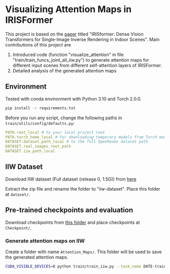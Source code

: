 # Visualizing Attention Maps in IRISFormer

This project is based on the [paper](https://arxiv.org/pdf/2206.08423.pdf) titled "IRISformer: Dense Vision Transformers for Single-Image Inverse Rendering in Indoor Scenes". Main contributions of this project are 

1. Introduced code (function "visualize_attention" in file "train/train_funcs_joint_all_iiw.py") to generate attention maps for different input scenes from different self-attention layers of IRISFormer.
2. Detailed analysis of the generated attention maps

## Environment
Tested with conda environment with Python 3.10 and Torch 2.0.0.

``` bash
pip install -r requirements.txt
```

Before you run any script, change the following paths in `train/utils/config/defaults.py`:

``` yaml
PATH.root_local # to your local project root
PATH.torch_home_local # for downloading temporary models from Torch model zoo
DATASET.dataset_path_local # to the full OpenRooms dataset path
DATASET.real_images_root_path 
DATASET.iiw_path_local
```

## IIW Dataset

Download IIW dataset (Full dataset (release 0, 1.5G)) from [here](http://opensurfaces.cs.cornell.edu/publications/intrinsic/#download)

Extract the zip file and rename the folder to "iiw-dataset". Place this folder at `dataset/`.

## Pre-trained checkpoints and evaluation

Download checkpoints from [this folder](https://drive.google.com/drive/folders/18xWTUB_63GyzJ_SZrzV9cW2Dvy40rQPf?usp=share_link) and place checkpoints at `Checkpoint/`.

### Generate attention maps on IIW

Create a folder with name `Attention_Maps/`. This folder will be used to save the generated attention maps.

``` bash
CUDA_VISIBLE_DEVICES=0 python train/train_iiw.py --task_name DATE-train_mm1_albedo_eval_IIW_RESUME20230517-224958 --if_train False --if_val False --if_vis True --eval_every_iter 4000 --config-file train/configs/train_albedo.yaml --resume 20230517-224958--DATE-train_mm1_albedo
```
